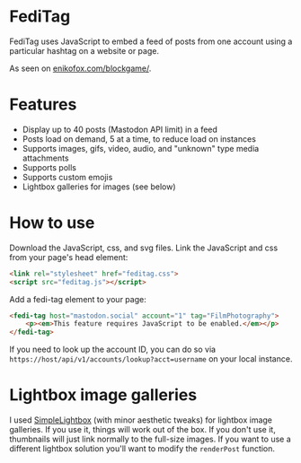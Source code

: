 # FediTag
FediTag uses JavaScript to embed a feed of posts from one account using a particular hashtag on a website or page.

As seen on [enikofox.com/blockgame/](https://enikofox.com/blockgame/).

# Features

- Display up to 40 posts (Mastodon API limit) in a feed
- Posts load on demand, 5 at a time, to reduce load on instances
- Supports images, gifs, video, audio, and "unknown" type media attachments
- Supports polls
- Supports custom emojis
- Lightbox galleries for images (see below)

# How to use

Download the JavaScript, css, and svg files. Link the JavaScript and css from your page's head element:

```html
<link rel="stylesheet" href="feditag.css">
<script src="feditag.js"></script> 
```

Add a fedi-tag element to your page:

```html
<fedi-tag host="mastodon.social" account="1" tag="FilmPhotography">
    <p><em>This feature requires JavaScript to be enabled.</em></p>
</fedi-tag>
```

If you need to look up the account ID, you can do so via `https://host/api/v1/accounts/lookup?acct=username` on your local instance.

# Lightbox image galleries

I used [SimpleLightbox](https://github.com/dbrekalo/simpleLightbox) (with minor aesthetic tweaks) for lightbox image galleries. If you use it, things will work out of the box. If you don't use it, thumbnails will just link normally to the full-size images. If you want to use a different lightbox solution you'll want to modify the `renderPost` function.

